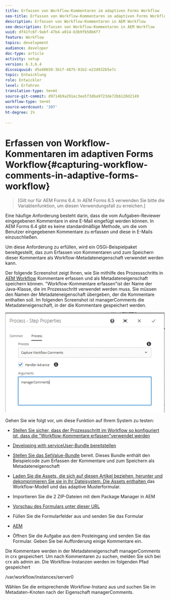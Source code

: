 ```yaml
---
title: Erfassen von Workflow-Kommentaren im adaptiven Forms Workflow
seo-title: Erfassen von Workflow-Kommentaren im adaptiven Forms Workflow
description: Erfassen von Workflow-Kommentaren in AEM Workflow
seo-description: Erfassen von Workflow-Kommentaren in AEM Workflow
uuid: df41fc6f-9abf-47b4-a014-b3b9fb58b6f7
feature: Workflow
topics: development
audience: developer
doc-type: article
activity: setup
version: 6.3,6.4
discoiquuid: d5e40650-3b1f-4875-91b2-e22d932b5e7c
topic: Entwicklung
role: Entwickler
level: Erfahren
translation-type: tm+mt
source-git-commit: d9714b9a291ec3ee5f3dba9723de72bb120d2149
workflow-type: tm+mt
source-wordcount: '397'
ht-degree: 1%

---
```



# Erfassen von Workflow-Kommentaren im adaptiven Forms Workflow{#capturing-workflow-comments-in-adaptive-forms-workflow}

>[Gilt nur für AEM Forms 6.4. In AEM Forms 6.5 verwenden Sie bitte die Variablenfunktion, um diesen Verwendungsfall zu erreichen.]

Eine häufige Anforderung besteht darin, dass die vom Aufgaben-Reviewer eingegebenen Kommentare in eine E-Mail eingefügt werden können. In AEM Forms 6.4 gibt es keine standardmäßige Methode, um die vom Benutzer eingegebenen Kommentare zu erfassen und diese in E-Mails einzuschließen.

Um diese Anforderung zu erfüllen, wird ein OSGi-Beispielpaket bereitgestellt, das zum Erfassen von Kommentaren und zum Speichern dieser Kommentare als Workflow-Metadateneigenschaft verwendet werden kann.

Der folgende Screenshot zeigt Ihnen, wie Sie mithilfe des Prozessschritts in [AEM Workflow](http://localhost:4502/editor.html/conf/global/settings/workflow/models/CaptureComments.html) Kommentare erfassen und als Metadateneigenschaft speichern können. &quot;Workflow-Kommentare erfassen&quot;ist der Name der Java-Klasse, die im Prozessschritt verwendet werden muss. Sie müssen den Namen der Metadateneigenschaft übergeben, der die Kommentare enthalten soll. Im folgenden Screenshot ist managerComments die Metadateneigenschaft, in der die Kommentare gespeichert werden.

![workflows comments1](assets/workflowcomments1.gif)

Gehen Sie wie folgt vor, um diese Funktion auf Ihrem System zu testen:
* [Stellen Sie sicher, dass der Prozessschritt im Workflow so konfiguriert ist, dass die &quot;Workflow-Kommentare erfassen&quot;verwendet werden](http://localhost:4502/editor.html/conf/global/settings/workflow/models/CaptureComments.html)

* [Developing with serviceUser-Bundle bereitstellen](/help/forms/assets/common-osgi-bundles/DevelopingWithServiceUser.jar)

* [Stellen Sie das SetValue-Bundle](/help/forms/assets/common-osgi-bundles/SetValueApp.core-1.0-SNAPSHOT.jar) bereit. Dieses Bundle enthält den Beispielcode zum Erfassen der Kommentare und zum Speichern als Metadateneigenschaft

* [Laden Sie die Assets, die sich auf diesen Artikel beziehen, herunter und dekomprimieren Sie sie in Ihr Dateisystem. Die Assets enthalten ](assets/capturecomments.zip) das Workflow-Modell und das adaptive Musterformular.

* Importieren Sie die 2 ZIP-Dateien mit dem Package Manager in AEM

* [Vorschau des Formulars unter dieser URL](http://localhost:4502/content/dam/formsanddocuments/capturecomments/jcr:content?wcmmode=disabled)

* Füllen Sie die Formularfelder aus und senden Sie das Formular

* [AEM](http://localhost:4502/aem/inbox)

* Öffnen Sie die Aufgabe aus dem Posteingang und senden Sie das Formular. Geben Sie bei Aufforderung einige Kommentare ein.

Die Kommentare werden in der Metadateneigenschaft managerComments in crx gespeichert. Um nach Kommentaren zu suchen, melden Sie sich bei crx als admin an. Die Workflow-Instanzen werden im folgenden Pfad gespeichert

/var/workflow/instances/server0

Wählen Sie die entsprechende Workflow-Instanz aus und suchen Sie im Metadaten-Knoten nach der Eigenschaft managerComments.

